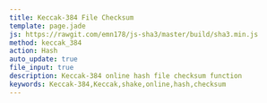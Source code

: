 ```yaml
---
title: Keccak-384 File Checksum
template: page.jade
js: https://rawgit.com/emn178/js-sha3/master/build/sha3.min.js
method: keccak_384
action: Hash
auto_update: true
file_input: true
description: Keccak-384 online hash file checksum function
keywords: Keccak-384,Keccak,shake,online,hash,checksum
---
```

